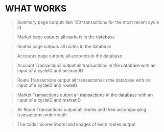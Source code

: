 # WHAT WORKS

> Summary page outputs last 100 transactions for the most recent cycle id

> Market page outputs all markets in the database

> Routes page outputs all routes in the database

> Accounts page outputs all accounts in the database

> Account Transactions output all transactions in the database with an input of a cycleID and accountID

> Route Transactions output all transactions in the database with an input of a cycleID and routeID

> Market Transactions output all transactions in the database with an input of a cycleID and marketID

> All Route Transactions output all routes and their accompanying transactions underneath

> The folder ScreenShots hold images of each routes output
